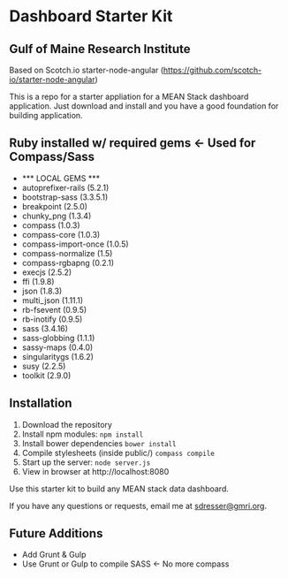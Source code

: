 # Dashboard Starter Kit
## Gulf of Maine Research Institute
Based on Scotch.io starter-node-angular (https://github.com/scotch-io/starter-node-angular)

This is a repo for a starter appliation for a MEAN Stack dashboard application. Just download and install and you have a good foundation for building application. 

## Ruby installed w/ required gems <- Used for Compass/Sass
- *** LOCAL GEMS ***
- autoprefixer-rails (5.2.1)
- bootstrap-sass (3.3.5.1)
- breakpoint (2.5.0)
- chunky_png (1.3.4)
- compass (1.0.3)
- compass-core (1.0.3)
- compass-import-once (1.0.5)
- compass-normalize (1.5)
- compass-rgbapng (0.2.1)
- execjs (2.5.2)
- ffi (1.9.8)
- json (1.8.3)
- multi_json (1.11.1)
- rb-fsevent (0.9.5)
- rb-inotify (0.9.5)
- sass (3.4.16)
- sass-globbing (1.1.1)
- sassy-maps (0.4.0)
- singularitygs (1.6.2)
- susy (2.2.5)
- toolkit (2.9.0)


## Installation
1. Download the repository
2. Install npm modules: `npm install`
3. Install bower dependencies `bower install`
4. Compile stylesheets (inside public/) `compass compile`
5. Start up the server: `node server.js`
6. View in browser at http://localhost:8080

Use this starter kit to build any MEAN stack data dashboard.

If you have any questions or requests, email me at [sdresser@gmri.org](mailto:sdresser@gmri.org).

## Future Additions
- Add Grunt & Gulp
- Use Grunt or Gulp to compile SASS <- No more compass